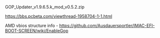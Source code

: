 GOP_Updater_v1.9.6.5.k_mod_v0.5.2.zip

https://bbs.pcbeta.com/viewthread-1958704-1-1.html

AMD vbios structure info - https://github.com/Ausdauersportler/IMAC-EFI-BOOT-SCREEN/wiki/EnableGop
